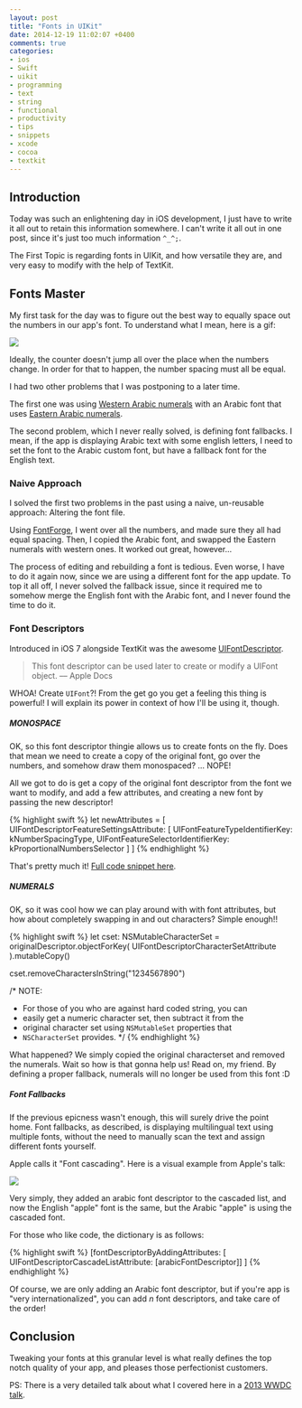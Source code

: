 ```yaml
---
layout: post
title: "Fonts in UIKit"
date: 2014-12-19 11:02:07 +0400
comments: true
categories: 
- ios
- Swift
- uikit
- programming
- text
- string
- functional
- productivity
- tips
- snippets
- xcode
- cocoa
- textkit
---
```


## Introduction

Today was such an enlightening day in iOS development, I just have to write it all out to retain this information somewhere. I can't write it all out in one post, since it's just too much information `^_^;`.

The First Topic is regarding fonts in UIKit, and how versatile they are, and very easy to modify with the help of TextKit.

## Fonts Master

My first task for the day was to figure out the best way to equally space out the numbers in our app's font. To understand what I mean, here is a gif:

![](http://mazyod.com/images/timer-font.gif)

Ideally, the counter doesn't jump all over the place when the numbers change. In order for that to happen, the number spacing must all be equal.

I had two other problems that I was postponing to a later time.

The first one was using [Western Arabic numerals](http://en.wikipedia.org/wiki/Arabic_numerals) with an Arabic font that uses [Eastern Arabic numerals](http://en.wikipedia.org/wiki/Eastern_Arabic_numerals).

The second problem, which I never really solved, is defining font fallbacks. I mean, if the app is displaying Arabic text with some english letters, I need to set the font to the Arabic custom font, but have a fallback font for the English text.

### Naive Approach

I solved the first two problems in the past using a naive, un-reusable approach: Altering the font file.

Using [FontForge](http://fontforge.github.io/en-US/), I went over all the numbers, and made sure they all had equal spacing. Then, I copied the Arabic font, and swapped the Eastern numerals with western ones. It worked out great, however... 

The process of editing and rebuilding a font is tedious. Even worse, I have to do it again now, since we are using a different font for the app update. To top it all off, I never solved the fallback issue, since it required me to somehow merge the English font with the Arabic font, and I never found the time to do it.

### Font Descriptors

Introduced in iOS 7 alongside TextKit was the awesome [UIFontDescriptor](https://developer.apple.com/library/prerelease/ios/documentation/UIKit/Reference/UIFontDescriptor_Class/index.html).

> This font descriptor can be used later to create or modify a UIFont object. –– Apple Docs

WHOA! Create `UIFont`?! From the get go you get a feeling this thing is powerful! I will explain its power in context of how I'll be using it, though.

##### MONOSPACE

OK, so this font descriptor thingie allows us to create fonts on the fly. Does that mean we need to create a copy of the original font, go over the numbers, and somehow draw them monospaced? ... NOPE!

All we got to do is get a copy of the original font descriptor from the font we want to modify, and add a few attributes, and creating a new font by passing the new descriptor!

{% highlight swift %}
let newAttributes = [
    UIFontDescriptorFeatureSettingsAttribute: [
        UIFontFeatureTypeIdentifierKey: kNumberSpacingType,
        UIFontFeatureSelectorIdentifierKey: kProportionalNumbersSelector
    ]
]
{% endhighlight %}

That's pretty much it! [Full code snippet here](http://stackoverflow.com/a/19976535/456434).

##### NUMERALS

OK, so it was cool how we can play around with with font attributes, but how about completely swapping in and out characters? Simple enough!!

{% highlight swift %}
let cset: NSMutableCharacterSet = originalDescriptor.objectForKey(
    UIFontDescriptorCharacterSetAttribute
).mutableCopy()

cset.removeCharactersInString("1234567890")

/* NOTE: 
 * For those of you who are against hard coded string, you can
 * easily get a numeric character set, then subtract it from the
 * original character set using `NSMutableSet` properties that
 * `NSCharacterSet` provides.
 */
{% endhighlight %}

What happened? We simply copied the original characterset and removed the numerals. Wait so how is that gonna help us! Read on, my friend. By defining a proper fallback, numerals will no longer be used from this font :D

##### Font Fallbacks

If the previous epicness wasn't enough, this will surely drive the point home. Font fallbacks, as described, is displaying multilingual text using multiple fonts, without the need to manually scan the text and assign different fonts yourself.

Apple calls it "Font cascading". Here is a visual example from Apple's talk:

![](http://mazyod.com/images/font-cascading.png)

Very simply, they added an arabic font descriptor to the cascaded list, and now the English "apple" font is the same, but the Arabic "apple" is using the cascaded font.

For those who like code, the dictionary is as follows:

{% highlight swift %}
[fontDescriptorByAddingAttributes: [
    UIFontDescriptorCascadeListAttribute: [arabicFontDescriptor]]
] 
{% endhighlight %}

Of course, we are only adding an Arabic font descriptor, but if you're app is "very internationalized", you can add *n* font descriptors, and take care of the order!

## Conclusion

Tweaking your fonts at this granular level is what really defines the top notch quality of your app, and pleases those perfectionist customers.

PS: There is a very detailed talk about what I covered here in a [2013 WWDC talk](http://docs.huihoo.com/apple/wwdc/2013/session_223__using_fonts_with_text_kit.pdf).
